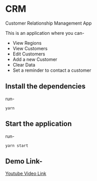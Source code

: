 # CRM
Customer Relationship Management App

This is an application where you can-
* View Regions
* View Customers
* Edit Customers
* Add a new Customer
* Clear Data
* Set a reminder to contact a customer

## Install the dependencies

run-
```
yarn
```

## Start the application

run-
```
yarn start
```

## Demo Link-

[Youtube Video Link](https://youtu.be/E8U9FdDTA2I)
